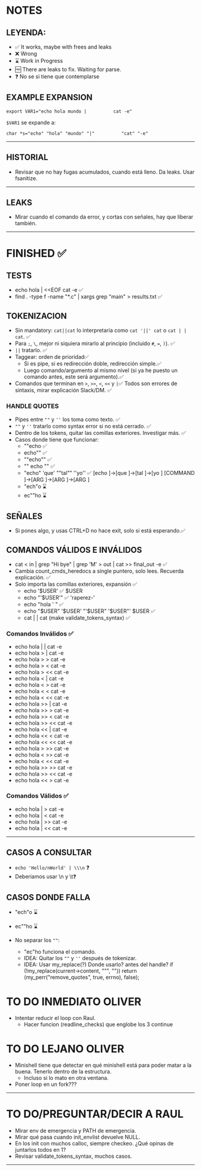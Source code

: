 # NOTES

## LEYENDA:
- ✅ It works, maybe with frees and leaks
- ❌ Wrong
- ⌛ Work in Progress
- 🆓 There are leaks to fix. Waiting for parse.
- ❓ No se si tiene que contemplarse

## EXAMPLE EXPANSION
```
export VAR1="echo hola mundo |          cat -e"
```
`$VAR1` se expande a:
```
char *s="echo" "hola" "mundo" "|"          "cat" "-e"
```

---

## HISTORIAL
- Revisar que no hay fugas acumulados, cuando está lleno. Da leaks. Usar fsanitize.

---

## LEAKS
- Mirar cuando el comando da error, y cortas con señales, hay que liberar también.

---

# FINISHED ✅

## TESTS
- echo hola | <<EOF cat -e ✅
- find . -type f -name "*.c" | xargs grep "main" > results.txt ✅

## TOKENIZACION
- Sin mandatory: `cat||cat` lo interpretaría como `cat '||' cat` o `cat | | cat`. ✅
- Para `;`, `\`, mejor ni siquiera mirarlo al principio (incluido `#`, `=`, `)`). ✅
- `||` tratarlo. ✅
- Taggear: orden de prioridad✅
  - Si es pipe, si es redirección doble, redirección simple.✅
  - Luego comando/argumento al mismo nivel (si ya he puesto un comando antes, este será argumento).✅
- Comandos que terminan en `>`, `>>`, `<`, `<<` y `|`✅
Todos son errores de sintaxis, mirar explicación Slack/DM. ✅

### HANDLE QUOTES
- Pipes entre `""` y `''` los toma como texto. ✅
- `""` y `''` tratarlo como syntax error si no está cerrado. ✅
- Dentro de los tokens, quitar las comillas exteriores. Investigar más. ✅
- Casos donde tiene que funcionar:
  - ""echo ✅
  - echo"" ✅
  - ""echo"" ✅
  - "" echo "" ✅
  - "echo" 'que' ""tal"" ''yo'' ✅
    [echo     ]→[que      ]→[tal      ]→[yo       ]
    [COMMAND  ]→[ARG      ]→[ARG      ]→[ARG      ]
  - "ech"o ⌛ 
  - ec""ho ⌛

## SEÑALES
- Si pones algo, y usas CTRL+D no hace exit, solo si está esperando.✅

## COMANDOS VÁLIDOS E INVÁLIDOS
- cat < in | grep "Hi bye" | grep 'M' > out | cat >> final_out -e ✅
- Cambia count_cmds_heredocs a single puntero, solo lees. Recuerda explicación. ✅
- Solo importa las comillas exteriores, expansión ✅
  - echo '$USER' ✅
    $USER
  - echo "'$USER'" ✅
    'raperez-'
  - echo "hola '  " ✅
  - echo "$USER" '$USER' "'$USER" '$USER"' $USER ✅
  - cat | | cat (make validate_tokens_syntax) ✅

### Comandos Inválidos ✅
- echo hola | | cat -e
- echo hola > | cat -e
- echo hola > > cat -e
- echo hola > < cat -e
- echo hola > << cat -e
- echo hola < | cat -e
- echo hola < > cat -e
- echo hola < < cat -e
- echo hola < << cat -e
- echo hola >> | cat -e
- echo hola >> > cat -e
- echo hola >> < cat -e
- echo hola >> << cat -e
- echo hola << | cat -e
- echo hola << < cat -e
- echo hola << << cat -e
- echo hola > >> cat -e
- echo hola < >> cat -e
- echo hola < << cat -e
- echo hola >> >> cat -e
- echo hola >> << cat -e
- echo hola << > cat -e

### Comandos Válidos ✅
- echo hola | > cat -e
- echo hola | < cat -e
- echo hola | >> cat -e
- echo hola | << cat -e

---

## CASOS A CONSULTAR
- `echo 'Hello/nWorld' | \\\n` ❓
- Deberiamos usar \n y \t❓

## CASOS DONDE FALLA
- "ech"o ⌛ 
- ec""ho ⌛

- No separar los `""`:
  - "ec"ho funciona el comando.
  - IDEA: Quitar los `""` y `''` después de tokenizar.
  - IDEA: Usar my_replace(?) Donde usarlo? antes del handle?
		if (!my_replace(current->content, "\"", ""))
			return (my_perr("remove_quotes", true, errno), false);

# TO DO INMEDIATO OLIVER
- Intentar reducir el loop con Raul. 
  - Hacer funcion (readline_checks) que englobe los 3 continue


# TO DO LEJANO OLIVER
- Minishell tiene que detectar en qué minishell está para poder matar a la buena. Tenerlo dentro de la estructura.
  - Incluso si lo mato en otra ventana.
- Poner loop en un fork???

---

# TO DO/PREGUNTAR/DECIR A RAUL
- Mirar env de emergencia y PATH de emergencia.
- Mirar qué pasa cuando init_envlist devuelve NULL.
- En los init con muchos calloc, siempre checkeo. ¿Qué opinas de juntarlos todos en 1?
- Revisar validate_tokens_syntax, muchos casos.

---